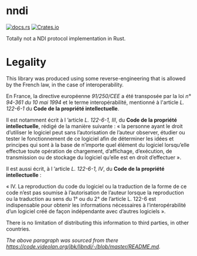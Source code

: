 # nndi
[![docs.rs](https://img.shields.io/docsrs/nndi)](https://docs.rs/nndi) [![Crates.io](https://img.shields.io/crates/l/nndi)](https://crates.io/crates/nndi)

Totally not a NDI protocol implementation in Rust.

# Legality

This library was produced using some reverse-engineering that is allowed by the French law, in the case of interoperability.

En France, la directive européenne *91/250/CEE* a été transposée par la loi *n° 94-361 du 10 mai 1994* et le terme interopérabilité, mentionné à l'article *L. 122-6-1*
du **Code de la propriété intellectuelle**.

Il est notamment écrit à l ’article *L. 122-6-1, III*, du **Code de la propriété intellectuelle**, rédigé de la
manière suivante : « la personne ayant le droit d’utiliser le logiciel peut sans l’autorisation de l’auteur
observer, étudier ou tester le fonctionnement de ce logiciel afin de déterminer les idées et principes qui sont
à la base de n’importe quel élément du logiciel lorsqu’elle effectue toute opération de chargement,
d’affichage, d’exécution, de transmission ou de stockage du logiciel qu’elle est en droit d’effectuer&nbsp;».

Il est aussi écrit, à l ’article *L. 122-6-1, IV*, du **Code de la propriété intellectuelle** :

« IV. La reproduction du code du logiciel ou la traduction de la forme de ce code n’est pas soumise à
l’autorisation de l’auteur lorsque la reproduction ou la traduction au sens du
1° ou du 2° de l’article L. 122-6 est indispensable pour obtenir les
informations nécessaires à l’interopérabilité d’un logiciel créé de façon indépendante avec d’autres logiciels&nbsp;».

There is no limitation of distributing this information to third parties, in other countries.

_The above paragraph was sourced from there <https://code.videolan.org/jbk/libndi/-/blob/master/README.md>._
